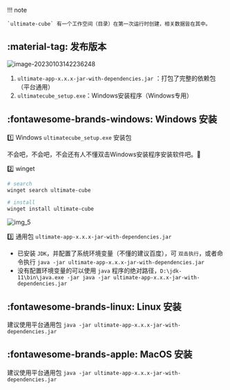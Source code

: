 !!! note 

    `ultimate-cube` 有一个工作空间（目录）在第一次运行时创建，相关数据皆在其中。

## :material-tag: 发布版本

![image-20230103142236248](https://security-1254441333.cos.ap-guangzhou.myqcloud.com/knowledge-baseimage-20230103142236248.png)

1. `ultimate-app-x.x.x-jar-with-dependencies.jar` ：打包了完整的依赖包（平台通用）
3. `ultimatecube_setup.exe`：Windows安装程序（Windows专用）


## :fontawesome-brands-windows: Windows 安装

:one: Windows `ultimatecube_setup.exe` 安装包

不会吧，不会吧，不会还有人不懂双击Windows安装程序安装软件吧。:zany_face:

:two: winget

```bash
# search
winget search ultimate-cube

# install
winget install ultimate-cube
```

![img_5](https://security-1254441333.cos.ap-guangzhou.myqcloud.com/knowledge-baseimg_5.png)



:three: 通用包 `ultimate-app-x.x.x-jar-with-dependencies.jar`  

- 已安装 `JDK`，并配置了系统环境变量（不懂的建议百度），可 `双击执行`，或者命令执行 `java -jar ultimate-app-x.x.x-jar-with-dependencies.jar ` 
- 没有配置环境变量的可以使用 `java` 程序的绝对路径，`D:\jdk-11\bin\java.exe -jar java -jar ultimate-app-x.x.x-jar-with-dependencies.jar`



## :fontawesome-brands-linux: Linux 安装

建议使用平台通用包  `java -jar ultimate-app-x.x.x-jar-with-dependencies.jar ` 





## :fontawesome-brands-apple: MacOS 安装

建议使用平台通用包  `java -jar ultimate-app-x.x.x-jar-with-dependencies.jar ` 







